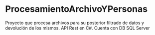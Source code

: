 
# ProcesamientoArchivoYPersonas

Proyecto que procesa archivos para su posterior filtrado de datos y devolución de los mismos.
API Rest en C#.
Cuenta con DB SQL Server
